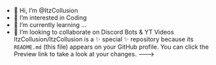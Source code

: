 - 👋 Hi, I’m @ItzCollusion
- 👀 I’m interested in Coding
- 🌱 I’m currently learning ...
- 💞️ I’m looking to collaborate on Discord Bots &  YT Videos
ItzCollusion/ItzCollusion is a ✨ special ✨ repository because its `README.md` (this file) appears on your GitHub profile.
You can click the Preview link to take a look at your changes.
--->

